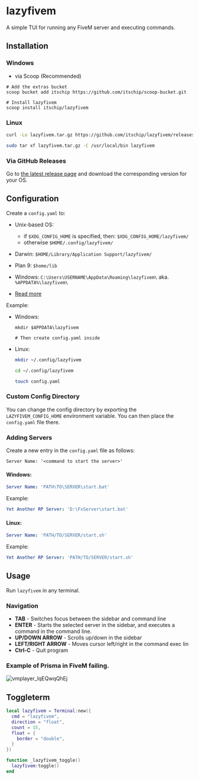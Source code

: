 # lazyfivem
A simple TUI for running any FiveM server and executing commands.

## Installation

### Windows
- via Scoop (Recommended)
```
# Add the extras bucket
scoop bucket add itschip https://github.com/itschip/scoop-bucket.git

# Install lazyfivem
scoop install itschip/lazyfivem
```

### Linux
```bash
curl -Lo lazyfivem.tar.gz https://github.com/itschip/lazyfivem/releases/download/1.0.2/lazyfivem_1.0.2_Linux_32-bit.tar.gz

sudo tar xf lazyfivem.tar.gz -C /usr/local/bin lazyfivem
```

### Via GitHub Releases
Go to [the latest release page](https://github.com/itschip/lazyfivem/releases/latest) and download the corresponding version for your OS.

## Configuration
Create a `config.yaml` to:

- Unix-based OS:
    - if `$XDG_CONFIG_HOME` is specified, then: `$XDG_CONFIG_HOME/lazyfivem/`
    - otherwise `$HOME/.config/lazyfivem/`

- Darwin: `$HOME/Library/Application Support/lazyfivem/`

- Plan 9: `$home/lib`

- Windows: `C:\Users\USERNAME\AppData\Roaming\lazyfivem\` aka. `%APPDATA%\lazyfivem\`

- [Read more](https://pkg.go.dev/os#UserConfigDir)

Example:
- Windows:
  ```pwsh
  mkdir $APPDATA\lazyfivem
  
  # Then create config.yaml inside
  ```
- Linux:
  ```bash
  mkdir ~/.config/lazyfivem
  
  cd ~/.config/lazyfivem
  
  touch config.yaml
  ```

### Custom Config Directory

You can change the config directory by exporting the `LAZYFIVEM_CONFIG_HOME` environment variable. You can then place the `config.yaml` file there.

### Adding Servers

Create a new entry in the `config.yaml` file as follows:

`Server Name: '<command to start the server>'`

#### Windows:

```yaml
Server Name: 'PATH\TO\SERVER\start.bat'
```

Example:
```yaml
Yet Another RP Server: 'D:\FxServer\start.bat'
```

#### Linux:

```yaml
Server Name: 'PATH/TO/SERVER/start.sh'
```

Example:
```yaml
Yet Another RP Server: 'PATH/TO/SERVER/start.sh'
```

## Usage
Run `lazyfivem` in any terminal.

### Navigation
* **TAB** - Switches focus between the sidebar and command line
* **ENTER** - Starts the selected server in the sidebar, and executes a command in the command line.
* **UP/DOWN ARROW** - Scrolls up/down in the sidebar
* **LEFT/RIGHT ARROW** - Moves cursor left/right in the command exec lin
* **Ctrl-C** - Quit program

### Example of Prisma in FiveM failing.
![vmplayer_lqEQwqQhEj](https://user-images.githubusercontent.com/59088889/190914038-df755ce0-7485-4c7b-95fb-7af33a2cb686.png)


## Toggleterm
```lua
local lazyfivem = Terminal:new({
  cmd = "lazyfivem",
  direction = "float",
  count = 15,
  float = {
    border = "double",
  }
})

function _lazyfivem_toggle()
  lazyfivem:toggle()
end
```
